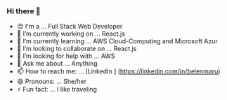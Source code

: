 ### Hi there 👋


- 😊 I'm a ... Full Stack Web Developer
- 🔭 I’m currently working on ... React.js
- 🌱 I’m currently learning ... AWS Cloud-Computing and Microsoft Azur
- 👯 I’m looking to collaborate on ... React.js
- 🤔 I’m looking for help with ... AWS
- 💬 Ask me about ... Anything
- 📫 How to reach me: ... [LinkedIn ] (https://linkedin.com/in/belenmaru)
- 😄 Pronouns: ... She/her
- ⚡ Fun fact: ... I like traveling


